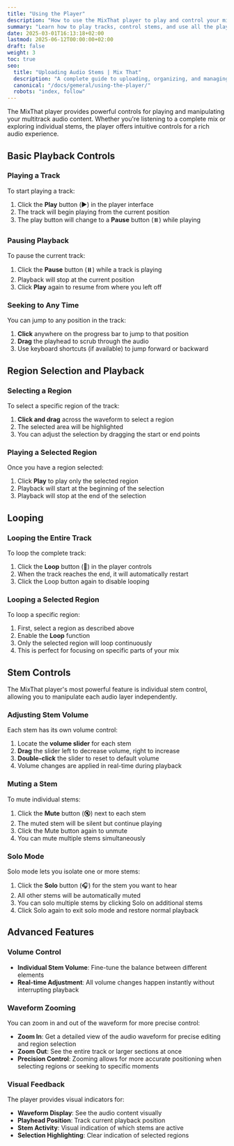 ```yaml
---
title: "Using the Player"
description: "How to use the MixThat player to play and control your mixes"
summary: "Learn how to play tracks, control stems, and use all the player features"
date: 2025-03-01T16:13:18+02:00
lastmod: 2025-06-12T00:00:00+02:00
draft: false
weight: 3
toc: true
seo:
  title: "Uploading Audio Stems | Mix That"
  description: "A complete guide to uploading, organizing, and managing your audio stems and tracks in Mix That."
  canonical: "/docs/gemeral/using-the-player/"
  robots: "index, follow"
---
```


The MixThat player provides powerful controls for playing and manipulating your multitrack audio content. Whether you're listening to a complete mix or exploring individual stems, the player offers intuitive controls for a rich audio experience.

## Basic Playback Controls

### Playing a Track

To start playing a track:

1. Click the **Play** button (▶️) in the player interface
2. The track will begin playing from the current position
3. The play button will change to a **Pause** button (⏸️) while playing

### Pausing Playback

To pause the current track:

1. Click the **Pause** button (⏸️) while a track is playing
2. Playback will stop at the current position
3. Click **Play** again to resume from where you left off

### Seeking to Any Time

You can jump to any position in the track:

1. **Click** anywhere on the progress bar to jump to that position
2. **Drag** the playhead to scrub through the audio
3. Use keyboard shortcuts (if available) to jump forward or backward

## Region Selection and Playback

### Selecting a Region

To select a specific region of the track:

1. **Click and drag** across the waveform to select a region
2. The selected area will be highlighted
3. You can adjust the selection by dragging the start or end points

### Playing a Selected Region

Once you have a region selected:

1. Click **Play** to play only the selected region
2. Playback will start at the beginning of the selection
3. Playback will stop at the end of the selection

## Looping

### Looping the Entire Track

To loop the complete track:

1. Click the **Loop** button (🔁) in the player controls
2. When the track reaches the end, it will automatically restart
3. Click the Loop button again to disable looping

### Looping a Selected Region

To loop a specific region:

1. First, select a region as described above
2. Enable the **Loop** function
3. Only the selected region will loop continuously
4. This is perfect for focusing on specific parts of your mix

## Stem Controls

The MixThat player's most powerful feature is individual stem control, allowing you to manipulate each audio layer independently.

### Adjusting Stem Volume

Each stem has its own volume control:

1. Locate the **volume slider** for each stem
2. **Drag** the slider left to decrease volume, right to increase
3. **Double-click** the slider to reset to default volume
4. Volume changes are applied in real-time during playback

### Muting a Stem

To mute individual stems:

1. Click the **Mute** button (🔇) next to each stem
2. The muted stem will be silent but continue playing
3. Click the Mute button again to unmute
4. You can mute multiple stems simultaneously

### Solo Mode

Solo mode lets you isolate one or more stems:

1. Click the **Solo** button (🎧) for the stem you want to hear
2. All other stems will be automatically muted
3. You can solo multiple stems by clicking Solo on additional stems
4. Click Solo again to exit solo mode and restore normal playback

## Advanced Features

### Volume Control

- **Individual Stem Volume**: Fine-tune the balance between different elements
- **Real-time Adjustment**: All volume changes happen instantly without interrupting playback

### Waveform Zooming

You can zoom in and out of the waveform for more precise control:

- **Zoom In**: Get a detailed view of the audio waveform for precise editing and region selection
- **Zoom Out**: See the entire track or larger sections at once
- **Precision Control**: Zooming allows for more accurate positioning when selecting regions or seeking to specific moments

### Visual Feedback

The player provides visual indicators for:

- **Waveform Display**: See the audio content visually
- **Playhead Position**: Track current playback position
- **Stem Activity**: Visual indication of which stems are active
- **Selection Highlighting**: Clear indication of selected regions

